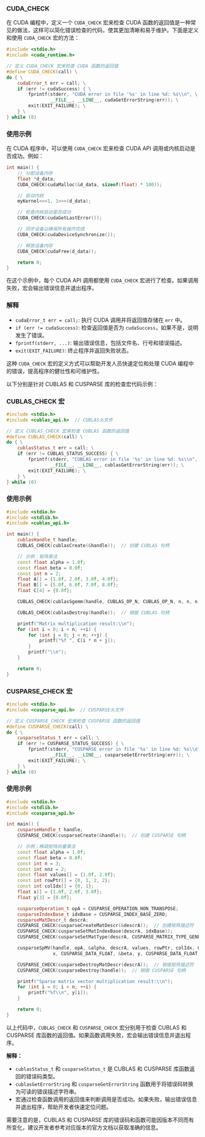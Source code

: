 ### CUDA_CHECK
在 CUDA 编程中，定义一个 `CUDA_CHECK` 宏来检查 CUDA 函数的返回值是一种常见的做法，这样可以简化错误检查的代码，使其更加清晰和易于维护。下面是定义和使用 `CUDA_CHECK` 宏的方法：

```cpp
#include <stdio.h>
#include <cuda_runtime.h>

// 定义 CUDA_CHECK 宏来检查 CUDA 函数的返回值
#define CUDA_CHECK(call) \
do { \
    cudaError_t err = call; \
    if (err != cudaSuccess) { \
        fprintf(stderr, "CUDA error in file '%s' in line %d: %s\\n", \
                __FILE__, __LINE__, cudaGetErrorString(err)); \
        exit(EXIT_FAILURE); \
    } \
} while (0)
```

### 使用示例

在 CUDA 程序中，可以使用 `CUDA_CHECK` 宏来检查 CUDA API 调用或内核启动是否成功。例如：

```cpp
int main() {
    // 分配设备内存
    float *d_data;
    CUDA_CHECK(cudaMalloc(&d_data, sizeof(float) * 100));

    // 启动内核
    myKernel<<<1, 1>>>(d_data);

    // 检查内核启动是否成功
    CUDA_CHECK(cudaGetLastError());

    // 同步设备以确保所有操作完成
    CUDA_CHECK(cudaDeviceSynchronize());

    // 释放设备内存
    CUDA_CHECK(cudaFree(d_data));

    return 0;
}
```

在这个示例中，每个 CUDA API 调用都使用 `CUDA_CHECK` 宏进行了检查。如果调用失败，宏会输出错误信息并退出程序。

### 解释

- `cudaError_t err = call;`: 执行 CUDA 调用并将返回值存储在 `err` 中。
- `if (err != cudaSuccess)`: 检查返回值是否为 `cudaSuccess`，如果不是，说明发生了错误。
- `fprintf(stderr, ...)`: 输出错误信息，包括文件名、行号和错误描述。
- `exit(EXIT_FAILURE)`: 终止程序并返回失败状态。

这种 `CUDA_CHECK` 宏的定义方式可以帮助开发人员快速定位和处理 CUDA 编程中的错误，提高程序的健壮性和可维护性。

以下分别是针对 CUBLAS 和 CUSPARSE 库的检查宏代码示例：

### CUBLAS_CHECK 宏

```cpp
#include <stdio.h>
#include <cublas_api.h>  // CUBLAS头文件

// 定义 CUBLAS_CHECK 宏来检查 CUBLAS 函数的返回值
#define CUBLAS_CHECK(call) \
do { \
    cublasStatus_t err = call; \
    if (err != CUBLAS_STATUS_SUCCESS) { \
        fprintf(stderr, "CUBLAS error in file '%s' in line %d: %s\\n", \
                __FILE__, __LINE__, cublasGetErrorString(err)); \
        exit(EXIT_FAILURE); \
    } \
} while (0)
```

### 使用示例

```cpp
#include <stdio.h>
#include <stdlib.h>
#include <cublas_api.h>

int main() {
    cublasHandle_t handle;
    CUBLAS_CHECK(cublasCreate(&handle));  // 创建 CUBLAS 句柄

    // 示例：矩阵乘法
    const float alpha = 1.0f;
    const float beta = 0.0f;
    const int n = 2;
    float A[] = {1.0f, 2.0f, 3.0f, 4.0f};
    float B[] = {5.0f, 6.0f, 7.0f, 8.0f};
    float C[4] = {0.0f};

    CUBLAS_CHECK(cublasSgemm(handle, CUBLAS_OP_N, CUBLAS_OP_N, n, n, n, &alpha, A, n, B, n, &beta, C, n));

    CUBLAS_CHECK(cublasDestroy(handle));  // 销毁 CUBLAS 句柄

    printf("Matrix multiplication result:\\n");
    for (int i = 0; i < n; ++i) {
        for (int j = 0; j < n; ++j) {
            printf("%f ", C[i * n + j]);
        }
        printf("\\n");
    }

    return 0;
}
```

### CUSPARSE_CHECK 宏

```cpp
#include <stdio.h>
#include <cusparse_api.h>  // CUSPARSE头文件

// 定义 CUSPARSE_CHECK 宏来检查 CUSPARSE 函数的返回值
#define CUSPARSE_CHECK(call) \
do { \
    cusparseStatus_t err = call; \
    if (err != CUSPARSE_STATUS_SUCCESS) { \
        fprintf(stderr, "CUSPARSE error in file '%s' in line %d: %s\\n", \
                __FILE__, __LINE__, cusparseGetErrorString(err)); \
        exit(EXIT_FAILURE); \
    } \
} while (0)
```

### 使用示例

```cpp
#include <stdio.h>
#include <stdlib.h>
#include <cusparse_api.h>

int main() {
    cusparseHandle_t handle;
    CUSPARSE_CHECK(cusparseCreate(&handle));  // 创建 CUSPARSE 句柄

    // 示例：稀疏矩阵向量乘法
    const float alpha = 1.0f;
    const float beta = 0.0f;
    const int n = 3;
    const int nnz = 2;
    const float values[] = {1.0f, 2.0f};
    const int rowPtr[] = {0, 1, 2, 2};
    const int colIdx[] = {0, 1};
    float x[] = {1.0f, 2.0f, 3.0f};
    float y[3] = {0.0f};

    cusparseOperation_t opA = CUSPARSE_OPERATION_NON_TRANSPOSE;
    cusparseIndexBase_t idxBase = CUSPARSE_INDEX_BASE_ZERO;
    cusparseMatDescr_t descrA;
    CUSPARSE_CHECK(cusparseCreateMatDescr(&descrA));  // 创建矩阵描述符
    CUSPARSE_CHECK(cusparseSetMatIndexBase(descrA, idxBase));
    CUSPARSE_CHECK(cusparseSetMatType(descrA, CUSPARSE_MATRIX_TYPE_GENERAL));

    cusparseSpMV(handle, opA, &alpha, descrA, values, rowPtr, colIdx, CUSPARSE_DATA_FLOAT, CUSPARSE_INDEX_32I,
                 x, CUSPARSE_DATA_FLOAT, &beta, y, CUSPARSE_DATA_FLOAT, CUSPARSE_SPMV_CSR);

    CUSPARSE_CHECK(cusparseDestroyMatDescr(descrA));  // 销毁矩阵描述符
    CUSPARSE_CHECK(cusparseDestroy(handle));  // 销毁 CUSPARSE 句柄

    printf("Sparse matrix vector multiplication result:\\n");
    for (int i = 0; i < n; ++i) {
        printf("%f\\n", y[i]);
    }

    return 0;
}
```

以上代码中，`CUBLAS_CHECK` 和 `CUSPARSE_CHECK` 宏分别用于检查 CUBLAS 和 CUSPARSE 库函数的返回值。如果函数调用失败，宏会输出错误信息并退出程序。

**解释：**

- `cublasStatus_t` 和 `cusparseStatus_t` 是 CUBLAS 和 CUSPARSE 库函数返回的错误码类型。
- `cublasGetErrorString` 和 `cusparseGetErrorString` 函数用于将错误码转换为可读的错误描述字符串。
- 宏通过检查函数调用的返回值来判断调用是否成功。如果失败，输出错误信息并退出程序，帮助开发者快速定位问题。

需要注意的是，CUBLAS 和 CUSPARSE 库的错误码和函数可能因版本不同而有所变化，建议开发者参考对应版本的官方文档以获取准确的信息。